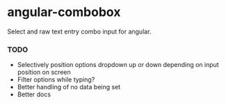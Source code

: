 angular-combobox
================

Select and raw text entry combo input for angular.

### TODO

* Selectively position options dropdown up or down depending on input position on screen
* Filter options while typing?
* Better handling of no data being set
* Better docs
